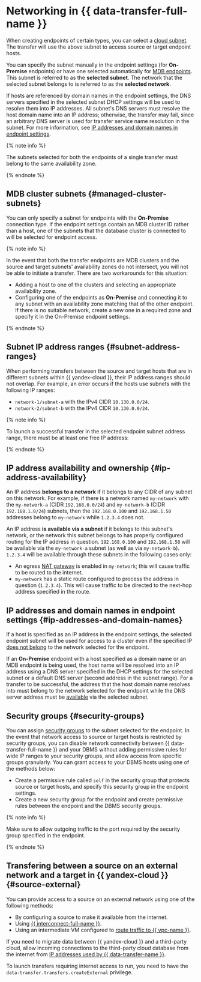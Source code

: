 # Networking in {{ data-transfer-full-name }}


When creating endpoints of certain types, you can select a [cloud subnet](../../vpc/concepts/network.md). The transfer will use the above subnet to access source or target endpoint hosts.

You can specify the subnet manually in the endpoint settings (for **On-Premise** endpoints) or have one selected automatically for [MDB endpoints](#managed-cluster-subnets). This subnet is referred to as the __selected subnet__. The network that the selected subnet belongs to is referred to as the __selected network__.

If hosts are referenced by domain names in the endpoint settings, the DNS servers specified in the selected subnet DHCP settings will be used to resolve them into IP addresses. All subnet's DNS servers must resolve the host domain name into an IP address; otherwise, the transfer may fail, since an arbitrary DNS server is used for transfer service name resolution in the subnet. For more information, see [IP addresses and domain names in endpoint settings](#ip-addresses-and-domain-names).

{% note info %}

The subnets selected for both the endpoints of a single transfer must belong to the same availability zone.

{% endnote %}

## MDB cluster subnets {#managed-cluster-subnets}

You can only specify a subnet for endpoints with the **On-Premise** connection type. If the endpoint settings contain an MDB cluster ID rather than a host, one of the subnets that the database cluster is connected to will be selected for endpoint access.

{% note info %}

In the event that both the transfer endpoints are MDB clusters and the source and target subnets' availability zones do not intersect, you will not be able to initiate a transfer. There are two workarounds for this situation:

* Adding a host to one of the clusters and selecting an appropriate availability zone.
* Configuring one of the endpoints as **On-Premise** and connecting it to any subnet with an availability zone matching that of the other endpoint. If there is no suitable network, create a new one in a required zone and specify it in the On-Premise endpoint settings.

{% endnote %}

## Subnet IP address ranges {#subnet-address-ranges}

When performing transfers between the source and target hosts that are in different subnets within {{ yandex-cloud }}, their IP address ranges should not overlap. For example, an error occurs if the hosts use subnets with the following IP ranges:

* `network-1/subnet-a` with the IPv4 CIDR `10.130.0.0/24`.
* `network-2/subnet-b` with the IPv4 CIDR `10.130.0.0/24`.

{% note info %}

To launch a successful transfer in the selected endpoint subnet address range, there must be at least one free IP address:

{% endnote %}

## IP address availability and ownership {#ip-address-availability}

An IP address __belongs to a network__ if it belongs to any CIDR of any subnet on this network. For example, if there is a network named `my-network` with the `my-network-a` (CIDR `192.168.0.0/24`) and `my-network-b` (CIDR `192.168.1.0/24`) subnets, then the `192.168.0.100` and `192.168.1.50` addresses belong to `my-network` while `1.2.3.4` does not.

An IP address __is available via a subnet__ if it belongs to this subnet's network, or the network this subnet belongs to has properly configured routing for the IP address in question. `192.168.0.100` and `192.168.1.50` will be available via the `my-network-a` subnet (as well as via `my-network-b`). `1.2.3.4` will be available through these subnets in the following cases only:
* An egress [NAT gateway](../../vpc/concepts/gateways.md) is enabled in `my-network`; this will cause traffic to be routed to the internet.
* `my-network` has a static route configured to process the address in question (`1.2.3.4`). This will cause traffic to be directed to the next-hop address specified in the route.

## IP addresses and domain names in endpoint settings {#ip-addresses-and-domain-names}

If a host is specified as an IP address in the endpoint settings, the selected endpoint subnet will be used for access to a cluster even if the specified IP [does not belong](#ip-address-availability) to the network selected for the endpoint.

If an **On-Premise** endpoint with a host specified as a domain name or an MDB endpoint is being used, the host name will be resolved into an IP address using a DNS server specified in the DHCP settings for the selected subnet or a default DNS server (second address in the subnet range). For a transfer to be successful, the address that the host domain name resolves into must belong to the network selected for the endpoint while the DNS server address must be [available](#ip-address-availability) via the selected subnet.

## Security groups {#security-groups}

You can assign [security groups](../../vpc/concepts/security-groups.md) to the subnet selected for the endpoint. In the event that network access to source or target hosts is restricted by security groups, you can disable network connectivity between {{ data-transfer-full-name }} and your DBMS without adding permissive rules for wide IP ranges to your security groups, and allow access from specific groups granularly. You can grant access to your DBMS hosts using one of the methods below:

* Create a permissive rule called `self` in the security group that protects source or target hosts, and specify this security group in the endpoint settings.
* Create a new security group for the endpoint and create permissive rules between the endpoint and the DBMS security groups.

{% note info %}

Make sure to allow outgoing traffic to the port required by the security group specified in the endpoint.

{% endnote %}

## Transfering between a source on an external network and a target in {{ yandex-cloud }} {#source-external}

You can provide access to a source on an external network using one of the following methods:

* By configuring a source to make it available from the internet.
* Using [{{ interconnect-full-name }}](../../interconnect/index.yaml).
* Using an intermediate VM configured to [route traffic to {{ vpc-name }}](../../vpc/concepts/static-routes.md).

If you need to migrate data between {{ yandex-cloud }} and a third-party cloud, allow incoming connections to the third-party cloud database from the internet from [IP addresses used by {{ data-transfer-name }}](https://stat.ripe.net/widget/announced-prefixes#w.resource%3DAS200350%26w.min_peers_seeing%3D0).

To launch transfers requiring internet access to run, you need to have the `data-transfer.transfers.createExternal` privilege.

